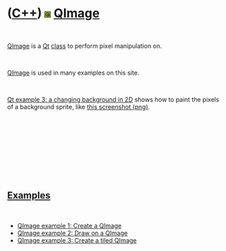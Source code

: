 



 

 

 

 

 

([C++](Cpp.htm)) ![Qt](PicQt.png) [QImage](CppQImage.htm)
=========================================================

 

[QImage](CppQImage.htm) is a [Qt](CppQt.htm) [class](CppClass.htm) to
perform pixel manipulation on.

 

[QImage](CppQImage.htm) is used in many examples on this site.

 

[Qt example 3: a changing background in 2D](CppQtExample3.htm) shows how
to paint the pixels of a background sprite, like [this screenshot
(png)](CppQtExample3.png).

 

 

 

 

 

[Examples](CppExample.htm)
--------------------------

 

-   [QImage example 1: Create a QImage](CppQImageExample1.htm)
-   [QImage example 2: Draw on a QImage](CppQImageExample2.htm)
-   [QImage example 3: Create a tiled QImage](CppQImageExample3.htm)

 

 

 

 

 





 



